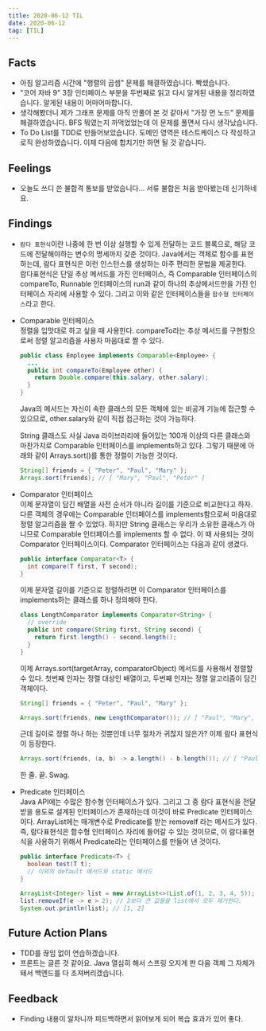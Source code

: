 ```yaml
---
title: 2020-06-12 TIL
date: 2020-06-12
tag: [TIL]
---
```


## Facts

- 아침 알고리즘 시간에 "행렬의 곱셈" 문제를 해결하였습니다. 빡셌습니다.
- "코어 자바 9" 3장 인터페이스 부분을 두번째로 읽고 다시 알게된 내용을 정리하였습니다. 알게된 내용이 어마어마합니다.
- 생각해봤더니 제가 그래프 문제를 아직 안풀어 본 것 같아서 "가장 먼 노드" 문제를 해결하였습니다. BFS 뭐였는지 까먹었었는데 이 문제를 풀면서 다시 생각났습니다.
- To Do List를 TDD로 만들어보았습니다. 도메인 영역은 테스트케이스 다 작성하고 로직 완성하였습니다. 이제 다음에 합치기만 하면 될 것 같습니다.

## Feelings

- 오늘도 쓰디 쓴 불합격 통보를 받았습니다... 서류 불합은 처음 받아봤는데 신기하네요.

## Findings

- `람다 표현식`이란 나중에 한 번 이상 실행할 수 있게 전달하는 코드 블록으로, 해당 코드에 전달해야하는 변수의 명세까지 갖춘 것이다. Java에서는 객체로 함수를 표현하는데, 람다 표현식은 이런 인스턴스를 생성하는 아주 편리한 문법을 제공한다.  
  람다표현식은 단일 추상 메서드를 가진 인터페이스, 즉 Comparable 인터페이스의 compareTo, Runnable 인터페이스의 run과 같이 하나의 추상메서드만을 가진 인터페이스 자리에 사용할 수 있다. 그리고 이와 같은 인터페이스들을 `함수형 인터페이스`라고 한다.
- Comparable 인터페이스  
  정렬을 입맛대로 하고 싶을 때 사용한다. compareTo라는 추상 메서드를 구현함으로써 정렬 알고리즘을 사용자 마음대로 짤 수 있다.

    ```java
    public class Employee implements Comparable<Employee> {
      ...
      public int compareTo(Employee other) {
        return Double.compare(this.salary, other.salary);
      }
    }
    ```

    Java의 메서드는 자신이 속한 클래스의 모든 객체에 있는 비공개 기능에 접근할 수 있으므로, other.salary와 같이 직접 접근하는 것이 가능하다.
  
    String 클래스도 사실 Java 라이브러리에 들어있는 100개 이상의 다른 클래스와 마찬가지로 Comparable 인터페이스를 implements하고 있다. 그렇기 때문에 아래와 같이 Arrays.sort()를 통한 정렬이 가능한 것이다.

    ```java
    String[] friends = { "Peter", "Paul", "Mary" };
    Arrays.sort(friends); // [ "Mary", "Paul", "Peter" ]
    ```

- Comparator 인터페이스  
  이제 문자열이 담긴 배열을 사전 순서가 아니라 길이를 기준으로 비교한다고 하자. 다른 객체의 경우에는 Comparable 인터페이스를 implements함으로써 마음대로 정렬 알고리즘을 짤 수 있었다. 하지만 String 클래스는 우리가 소유한 클래스가 아니므로 Comparable 인터페이스를 implements 할 수 없다. 이 때 사용되는 것이 Comparator 인터페이스이다. Comparator 인터페이스는 다음과 같이 생겼다.

    ```java
    public interface Comparator<T> {
      int compare(T first, T second);
    }
    ```
  
    이제 문자열 길이를 기준으로 정렬하려면 이 Comparator 인터페이스를 implements하는 클래스를 하나 정의해야 한다.

    ```java
    class LengthComparator implements Comparator<String> {
      // override
      public int compare(String first, String second) {
        return first.length() - second.length();
      }
    }
    ```

    이제 Arrays.sort(targetArray, comparatorObject) 메서드를 사용해서 정렬할 수 있다. 첫번째 인자는 정렬 대상인 배열이고, 두번째 인자는 정렬 알고리즘이 담긴 객체이다.

    ```java
    String[] friends = { "Peter", "Paul", "Mary" };

    Arrays.sort(friends, new LengthComparator()); // [ "Paul", "Mary", "Peter" ]
    ```

    근데 길이로 정렬 하나 하는 것뿐인데 너무 절차가 귀찮지 않은가? 이제 람다 표현식이 등장한다.

    ```java
    Arrays.sort(friends, (a, b) -> a.length() - b.length()); // [ "Paul", "Mary", "Peter" ]
    ```

    한 줄. 끝. Swag.
- Predicate 인터페이스  
  Java API에는 수많은 함수형 인터페이스가 있다. 그리고 그 중 람다 표현식을 전달받을 용도로 설계된 인터페이스가 존재하는데 이것이 바로 Predicate 인터페이스 이다. ArrayList에는 매개변수로 Predicate를 받는 removeIf 라는 메서드가 있다.
  즉, 람다표현식은 함수형 인터페이스 자리에 들어갈 수 있는 것이므로, 이 람다표현식을 사용하기 위해서 Predicate라는 인터페이스를 만들어 낸 것이다.

    ```java
    public interface Predicate<T> {
      boolean test(T t);
      // 이외의 default 메서드와 static 메서드
    }

    ArrayList<Integer> list = new ArrayList<>(List.of(1, 2, 3, 4, 5));
    list.removeIf(e -> e > 2); // 2보다 큰 값들을 list에서 모두 제거한다.
    System.out.println(list); // [1, 2]
    ```

## Future Action Plans

- TDD를 끊임 없이 연습하겠습니다.
- 프론트는 글른 것 같아요. Java 열심히 해서 스프링 오지게 판 다음 객체 그 자체가 돼서 백엔드를 다 조져버리겠습니다.

## Feedback

- Finding 내용이 알차니까 피드백하면서 읽어보게 되어 복습 효과가 있어 좋다.
